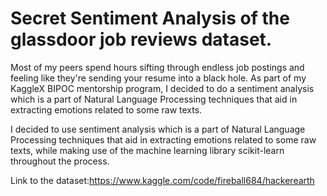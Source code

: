 # Secret Sentiment Analysis of the glassdoor job reviews dataset.

Most of my peers spend hours sifting through endless job postings and feeling like they're sending your resume into a black hole. 
As part of my KaggleX BIPOC mentorship program, I decided to do a sentiment analysis which is a part of Natural Language Processing techniques that aid in extracting emotions related to some raw texts.

I decided to use sentiment analysis which is a part of Natural Language Processing techniques that aid in extracting emotions related to some raw texts, while  making use of the machine learning library scikit-learn throughout the process.

Link to the dataset:https://www.kaggle.com/code/fireball684/hackerearth



